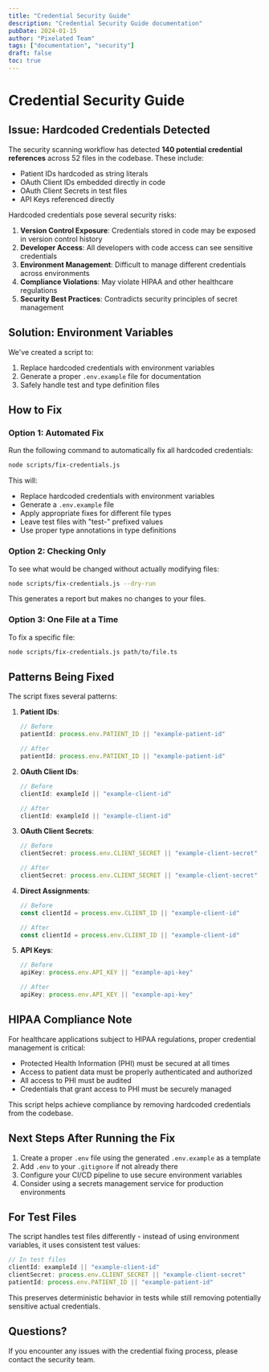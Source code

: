 ```yaml
---
title: "Credential Security Guide"
description: "Credential Security Guide documentation"
pubDate: 2024-01-15
author: "Pixelated Team"
tags: ["documentation", "security"]
draft: false
toc: true
---
```


# Credential Security Guide

## Issue: Hardcoded Credentials Detected

The security scanning workflow has detected **140 potential credential references** across 52 files in the codebase. These include:

- Patient IDs hardcoded as string literals
- OAuth Client IDs embedded directly in code
- OAuth Client Secrets in test files
- API Keys referenced directly

Hardcoded credentials pose several security risks:
1. **Version Control Exposure**: Credentials stored in code may be exposed in version control history
2. **Developer Access**: All developers with code access can see sensitive credentials
3. **Environment Management**: Difficult to manage different credentials across environments
4. **Compliance Violations**: May violate HIPAA and other healthcare regulations
5. **Security Best Practices**: Contradicts security principles of secret management

## Solution: Environment Variables

We've created a script to:
1. Replace hardcoded credentials with environment variables
2. Generate a proper `.env.example` file for documentation
3. Safely handle test and type definition files

## How to Fix

### Option 1: Automated Fix

Run the following command to automatically fix all hardcoded credentials:

```bash
node scripts/fix-credentials.js
```

This will:
- Replace hardcoded credentials with environment variables
- Generate a `.env.example` file
- Apply appropriate fixes for different file types
- Leave test files with "test-" prefixed values
- Use proper type annotations in type definitions

### Option 2: Checking Only

To see what would be changed without actually modifying files:

```bash
node scripts/fix-credentials.js --dry-run
```

This generates a report but makes no changes to your files.

### Option 3: One File at a Time

To fix a specific file:

```bash
node scripts/fix-credentials.js path/to/file.ts
```

## Patterns Being Fixed

The script fixes several patterns:

1. **Patient IDs**:
   ```typescript
   // Before
   patientId: process.env.PATIENT_ID || "example-patient-id"

   // After
   patientId: process.env.PATIENT_ID || "example-patient-id"
   ```

2. **OAuth Client IDs**:
   ```typescript
   // Before
   clientId: exampleId || "example-client-id"

   // After
   clientId: exampleId || "example-client-id"
   ```

3. **OAuth Client Secrets**:
   ```typescript
   // Before
   clientSecret: process.env.CLIENT_SECRET || "example-client-secret"

   // After
   clientSecret: process.env.CLIENT_SECRET || "example-client-secret"
   ```

4. **Direct Assignments**:
   ```typescript
   // Before
   const clientId = process.env.CLIENT_ID || "example-client-id"

   // After
   const clientId = process.env.CLIENT_ID || "example-client-id"
   ```

5. **API Keys**:
   ```typescript
   // Before
   apiKey: process.env.API_KEY || "example-api-key"

   // After
   apiKey: process.env.API_KEY || "example-api-key"
   ```

## HIPAA Compliance Note

For healthcare applications subject to HIPAA regulations, proper credential management is critical:

- Protected Health Information (PHI) must be secured at all times
- Access to patient data must be properly authenticated and authorized
- All access to PHI must be audited
- Credentials that grant access to PHI must be securely managed

This script helps achieve compliance by removing hardcoded credentials from the codebase.

## Next Steps After Running the Fix

1. Create a proper `.env` file using the generated `.env.example` as a template
2. Add `.env` to your `.gitignore` if not already there
3. Configure your CI/CD pipeline to use secure environment variables
4. Consider using a secrets management service for production environments

## For Test Files

The script handles test files differently - instead of using environment variables, it uses consistent test values:

```typescript
// In test files
clientId: exampleId || "example-client-id"
clientSecret: process.env.CLIENT_SECRET || "example-client-secret"
patientId: process.env.PATIENT_ID || "example-patient-id"
```

This preserves deterministic behavior in tests while still removing potentially sensitive actual credentials.

## Questions?

If you encounter any issues with the credential fixing process, please contact the security team.